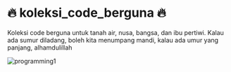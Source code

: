 # :fire: koleksi_code_berguna  :fire: 
Koleksi code berguna untuk tanah air, nusa, bangsa, dan ibu pertiwi. Kalau ada sumur diladang, boleh kita menumpang mandi, kalau ada umur yang panjang, alhamdulillah



![programming1](https://user-images.githubusercontent.com/21170527/104544755-8222c580-5663-11eb-96d4-b917a05ce487.gif)

